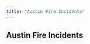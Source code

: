 ```yaml
---
title: "Austin Fire Incidents"
---
```


<link rel="stylesheet" type="text/css" href="/css/austin-fire-incidents.css">
<script src="/js/austin-fire-incidents.js"></script>

<h2>Austin Fire Incidents</h2>

<div id="map" class="chart"></div>
